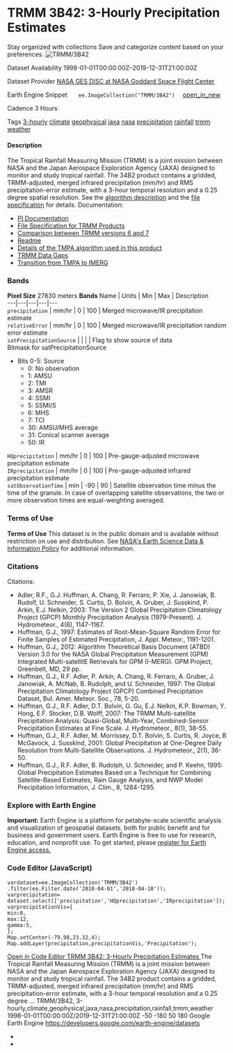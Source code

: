  
#  TRMM 3B42: 3-Hourly Precipitation Estimates 
Stay organized with collections  Save and categorize content based on your preferences. 
![TRMM/3B42](https://developers.google.com/earth-engine/datasets/images/TRMM/TRMM_3B42_sample.png) 

Dataset Availability
    1998-01-01T00:00:00Z–2019-12-31T21:00:00Z 

Dataset Provider
     [ NASA GES DISC at NASA Goddard Space Flight Center ](https://doi.org/10.5067/TRMM/TMPA/3H/7) 

Earth Engine Snippet
     `    ee.ImageCollection("TRMM/3B42")   ` [ open_in_new ](https://code.earthengine.google.com/?scriptPath=Examples:Datasets/TRMM/TRMM_3B42) 

Cadence
    3 Hours 

Tags
     [3-hourly](https://developers.google.com/earth-engine/datasets/tags/3-hourly) [climate](https://developers.google.com/earth-engine/datasets/tags/climate) [geophysical](https://developers.google.com/earth-engine/datasets/tags/geophysical) [jaxa](https://developers.google.com/earth-engine/datasets/tags/jaxa) [nasa](https://developers.google.com/earth-engine/datasets/tags/nasa) [precipitation](https://developers.google.com/earth-engine/datasets/tags/precipitation) [rainfall](https://developers.google.com/earth-engine/datasets/tags/rainfall) [trmm](https://developers.google.com/earth-engine/datasets/tags/trmm) [weather](https://developers.google.com/earth-engine/datasets/tags/weather)
#### Description
The Tropical Rainfall Measuring Mission (TRMM) is a joint mission between NASA and the Japan Aerospace Exploration Agency (JAXA) designed to monitor and study tropical rainfall. The 34B2 product contains a gridded, TRMM-adjusted, merged infrared precipitation (mm/hr) and RMS precipitation-error estimate, with a 3-hour temporal resolution and a 0.25 degree spatial resolution.
See the [algorithm description](https://trmm.gsfc.nasa.gov/3b42.html) and the [file specification](https://storm.pps.eosdis.nasa.gov/storm/data/docs/filespec.TRMM.V7.3B42.pdf) for details.
Documentation:
  * [PI Documentation](https://docserver.gesdisc.eosdis.nasa.gov/public/project/GPM/3B42_3B43_doc_V7.pdf)
  * [File Specification for TRMM Products](https://pps.gsfc.nasa.gov/Documents/filespec.TRMM.V7.pdf)
  * [Comparison between TRMM versions 6 and 7](https://pps.gsfc.nasa.gov/Documents/formatChangesV7.pdf)
  * [Readme](https://disc2.gesdisc.eosdis.nasa.gov/data/TRMM_L3/TRMM_3B42/doc/README.TRMM_V7.pdf)
  * [Details of the TMPA algorithm used in this product](https://pmm.nasa.gov/sites/default/files/imce/3B42_3B43_TMPA_restart.pdf)
  * [TRMM Data Gaps](https://web.archive.org/web/20200701000000*/ftp://gpmweb2.pps.eosdis.nasa.gov/tsdis/AB/docs/anomalous.html)
  * [Transition from TMPA to IMERG](https://docserver.gesdisc.eosdis.nasa.gov/public/project/GPM/TMPA-to-IMERG_transition.pdf)


### Bands
**Pixel Size** 27830 meters 
**Bands**
Name | Units | Min | Max | Description  
---|---|---|---|---  
`precipitation` | mm/hr |  0  |  100  | Merged microwave/IR precipitation estimate  
`relativeError` | mm/hr |  0  |  100  | Merged microwave/IR precipitation random error estimate  
`satPrecipitationSource` |  |  |  | Flag to show source of data  
Bitmask for satPrecipitationSource
  * Bits 0-5: Source 
    * 0: No observation
    * 1: AMSU
    * 2: TMI
    * 3: AMSR
    * 4: SSMI
    * 5: SSMI/S
    * 6: MHS
    * 7: TCI
    * 30: AMSU/MHS average
    * 31: Conical scanner average
    * 50: IR

  
`HQprecipitation` | mm/hr |  0  |  100  | Pre-gauge-adjusted microwave precipitation estimate  
`IRprecipitation` | mm/hr |  0  |  100  | Pre-gauge-adjusted infrared precipitation estimate  
`satObservationTime` | min |  -90  |  90  | Satellite observation time minus the time of the granule. In case of overlapping satellite observations, the two or more observation times are equal-weighting averaged.  
### Terms of Use
**Terms of Use**
This dataset is in the public domain and is available without restriction on use and distribution. See [NASA's Earth Science Data & Information Policy](https://www.earthdata.nasa.gov/engage/open-data-services-and-software/data-and-information-policy) for additional information.
### Citations
Citations:
  * Adler, R.F., G.J. Huffman, A. Chang, R. Ferraro, P. Xie, J. Janowiak, B. Rudolf, U. Schneider, S. Curtis, D. Bolvin, A. Gruber, J. Susskind, P. Arkin, E.J. Nelkin, 2003: The Version 2 Global Precipitation Climatology Project (GPCP) Monthly Precipitation Analysis (1979-Present). J. Hydrometeor., 4(6), 1147-1167.
  * Huffman, G.J., 1997: Estimates of Root-Mean-Square Random Error for Finite Samples of Estimated Precipitation, J. Appl. Meteor., 1191-1201.
  * Huffman, G.J., 2012: Algorithm Theoretical Basis Document (ATBD) Version 3.0 for the NASA Global Precipitation Measurement (GPM) Integrated Multi-satellitE Retrievals for GPM (I-MERG). GPM Project, Greenbelt, MD, 29 pp.
  * Huffman, G.J., R.F. Adler, P. Arkin, A. Chang, R. Ferraro, A. Gruber, J. Janowiak, A. McNab, B. Rudolph, and U. Schneider, 1997: The Global Precipitation Climatology Project (GPCP) Combined Precipitation Dataset, Bul. Amer. Meteor. Soc., 78, 5-20.
  * Huffman, G.J., R.F. Adler, D.T. Bolvin, G. Gu, E.J. Nelkin, K.P. Bowman, Y. Hong, E.F. Stocker, D.B. Wolff, 2007: The TRMM Multi-satellite Precipitation Analysis: Quasi-Global, Multi-Year, Combined-Sensor Precipitation Estimates at Fine Scale. J. Hydrometeor., 8(1), 38-55.
  * Huffman, G.J., R.F. Adler, M. Morrissey, D.T. Bolvin, S. Curtis, R. Joyce, B McGavock, J. Susskind, 2001: Global Precipitation at One-Degree Daily Resolution from Multi-Satellite Observations. J. Hydrometeor., 2(1), 36-50.
  * Huffman, G.J., R.F. Adler, B. Rudolph, U. Schneider, and P. Keehn, 1995: Global Precipitation Estimates Based on a Technique for Combining Satellite-Based Estimates, Rain Gauge Analysis, and NWP Model Precipitation Information, J. Clim., 8, 1284-1295.


### Explore with Earth Engine
**Important:** Earth Engine is a platform for petabyte-scale scientific analysis and visualization of geospatial datasets, both for public benefit and for business and government users. Earth Engine is free to use for research, education, and nonprofit use. To get started, please [register for Earth Engine access.](https://console.cloud.google.com/earth-engine)
### Code Editor (JavaScript)
```
vardataset=ee.ImageCollection('TRMM/3B42')
.filter(ee.Filter.date('2018-04-01','2018-04-10'));
varprecipitation=
dataset.select(['precipitation','HQprecipitation','IRprecipitation']);
varprecipitationVis={
min:0,
max:12,
gamma:5,
};
Map.setCenter(-79.98,23.32,4);
Map.addLayer(precipitation,precipitationVis,'Precipitation');
```
[ Open in Code Editor ](https://code.earthengine.google.com/?scriptPath=Examples:Datasets/TRMM/TRMM_3B42)
[ TRMM 3B42: 3-Hourly Precipitation Estimates ](https://developers.google.com/earth-engine/datasets/catalog/TRMM_3B42)
The Tropical Rainfall Measuring Mission (TRMM) is a joint mission between NASA and the Japan Aerospace Exploration Agency (JAXA) designed to monitor and study tropical rainfall. The 34B2 product contains a gridded, TRMM-adjusted, merged infrared precipitation (mm/hr) and RMS precipitation-error estimate, with a 3-hour temporal resolution and a 0.25 degree …
TRMM/3B42, 3-hourly,climate,geophysical,jaxa,nasa,precipitation,rainfall,trmm,weather 
1998-01-01T00:00:00Z/2019-12-31T21:00:00Z
-50 -180 50 180 
Google Earth Engine
https://developers.google.com/earth-engine/datasets
  * [ ](https://doi.org/https://doi.org/10.5067/TRMM/TMPA/3H/7)
  * [ ](https://doi.org/https://developers.google.com/earth-engine/datasets/catalog/TRMM_3B42)


